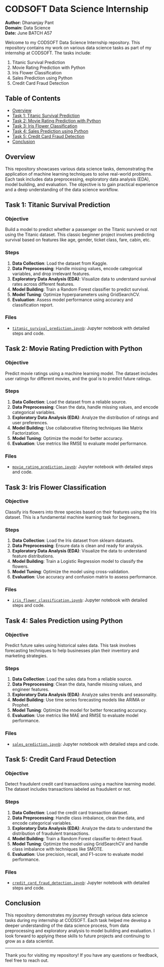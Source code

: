 # CODSOFT Data Science Internship
**Author:** Dhananjay Pant  
**Domain:** Data Science  
**Date:** June BATCH A57

Welcome to my CODSOFT Data Science Internship repository. This repository contains my work on various data science tasks as part of my internship at CODSOFT. The tasks include:

1. Titanic Survival Prediction
2. Movie Rating Prediction with Python
3. Iris Flower Classification
4. Sales Prediction using Python
5. Credit Card Fraud Detection

## Table of Contents

- [Overview](#overview)
- [Task 1: Titanic Survival Prediction](#task-1-titanic-survival-prediction)
- [Task 2: Movie Rating Prediction with Python](#task-2-movie-rating-prediction-with-python)
- [Task 3: Iris Flower Classification](#task-3-iris-flower-classification)
- [Task 4: Sales Prediction using Python](#task-4-sales-prediction-using-python)
- [Task 5: Credit Card Fraud Detection](#task-5-credit-card-fraud-detection)
- [Conclusion](#conclusion)

## Overview

This repository showcases various data science tasks, demonstrating the application of machine learning techniques to solve real-world problems. Each task includes data preprocessing, exploratory data analysis (EDA), model building, and evaluation. The objective is to gain practical experience and a deep understanding of the data science workflow.

## Task 1: Titanic Survival Prediction

### Objective

Build a model to predict whether a passenger on the Titanic survived or not using the Titanic dataset. This classic beginner project involves predicting survival based on features like age, gender, ticket class, fare, cabin, etc.

### Steps

1. **Data Collection**: Load the dataset from Kaggle.
2. **Data Preprocessing**: Handle missing values, encode categorical variables, and drop irrelevant features.
3. **Exploratory Data Analysis (EDA)**: Visualize data to understand survival rates across different features.
4. **Model Building**: Train a Random Forest classifier to predict survival.
5. **Model Tuning**: Optimize hyperparameters using GridSearchCV.
6. **Evaluation**: Assess model performance using accuracy and classification report.

### Files

- [`titanic_survival_prediction.ipynb`](./Task-1/titanic_survival_training.ipynb): Jupyter notebook with detailed steps and code.

## Task 2: Movie Rating Prediction with Python

### Objective

Predict movie ratings using a machine learning model. The dataset includes user ratings for different movies, and the goal is to predict future ratings.

### Steps

1. **Data Collection**: Load the dataset from a reliable source.
2. **Data Preprocessing**: Clean the data, handle missing values, and encode categorical variables.
3. **Exploratory Data Analysis (EDA)**: Analyze the distribution of ratings and user preferences.
4. **Model Building**: Use collaborative filtering techniques like Matrix Factorization.
5. **Model Tuning**: Optimize the model for better accuracy.
6. **Evaluation**: Use metrics like RMSE to evaluate model performance.

### Files

- [`movie_rating_prediction.ipynb`](./Task-2/movie_rating_prediction.ipynb): Jupyter notebook with detailed steps and code.

## Task 3: Iris Flower Classification

### Objective

Classify iris flowers into three species based on their features using the Iris dataset. This is a fundamental machine learning task for beginners.

### Steps

1. **Data Collection**: Load the Iris dataset from sklearn datasets.
2. **Data Preprocessing**: Ensure data is clean and ready for analysis.
3. **Exploratory Data Analysis (EDA)**: Visualize the data to understand feature distributions.
4. **Model Building**: Train a Logistic Regression model to classify the flowers.
5. **Model Tuning**: Optimize the model using cross-validation.
6. **Evaluation**: Use accuracy and confusion matrix to assess performance.

### Files

- [`iris_flower_classification.ipynb`](./Task-3/iris_flower_classification.ipynb): Jupyter notebook with detailed steps and code.

## Task 4: Sales Prediction using Python

### Objective

Predict future sales using historical sales data. This task involves forecasting techniques to help businesses plan their inventory and marketing strategies.

### Steps

1. **Data Collection**: Load the sales data from a reliable source.
2. **Data Preprocessing**: Clean the data, handle missing values, and engineer features.
3. **Exploratory Data Analysis (EDA)**: Analyze sales trends and seasonality.
4. **Model Building**: Use time series forecasting models like ARIMA or Prophet.
5. **Model Tuning**: Optimize the model for better forecasting accuracy.
6. **Evaluation**: Use metrics like MAE and RMSE to evaluate model performance.

### Files

- [`sales_prediction.ipynb`](./Task-4/sales_prediction.ipynb): Jupyter notebook with detailed steps and code.

## Task 5: Credit Card Fraud Detection

### Objective

Detect fraudulent credit card transactions using a machine learning model. The dataset includes transactions labeled as fraudulent or not.

### Steps

1. **Data Collection**: Load the credit card transaction dataset.
2. **Data Preprocessing**: Handle class imbalance, clean the data, and encode categorical variables.
3. **Exploratory Data Analysis (EDA)**: Analyze the data to understand the distribution of fraudulent transactions.
4. **Model Building**: Train a Random Forest classifier to detect fraud.
5. **Model Tuning**: Optimize the model using GridSearchCV and handle class imbalance with techniques like SMOTE.
6. **Evaluation**: Use precision, recall, and F1-score to evaluate model performance.

### Files

- [`credit_card_fraud_detection.ipynb`](./Task-5/credit_card_fraud_detection.ipynb): Jupyter notebook with detailed steps and code.

## Conclusion

This repository demonstrates my journey through various data science tasks during my internship at CODSOFT. Each task helped me develop a deeper understanding of the data science process, from data preprocessing and exploratory analysis to model building and evaluation. I look forward to applying these skills to future projects and continuing to grow as a data scientist.

---

Thank you for visiting my repository! If you have any questions or feedback, feel free to reach out.
